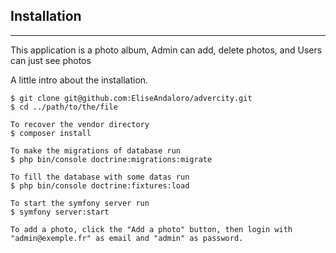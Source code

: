 ## Installation
***

This application is a photo album, Admin can add, delete photos, and Users can just see photos

A little intro about the installation.
```
$ git clone git@github.com:EliseAndaloro/advercity.git
$ cd ../path/to/the/file

To recover the vendor directory
$ composer install

To make the migrations of database run
$ php bin/console doctrine:migrations:migrate

To fill the database with some datas run 
$ php bin/console doctrine:fixtures:load

To start the symfony server run
$ symfony server:start

To add a photo, click the "Add a photo" button, then login with "admin@exemple.fr" as email and "admin" as password. 
